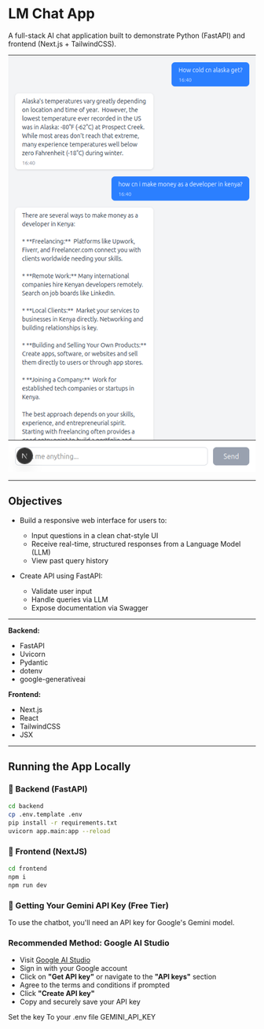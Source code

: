 # LM Chat App

A full-stack AI chat application built to demonstrate Python (FastAPI) and frontend (Next.js + TailwindCSS).

![Description](images/front_ui.png)

---

## Objectives

- Build a responsive web interface for users to:
  - Input questions in a clean chat-style UI
  - Receive real-time, structured responses from a Language Model (LLM)
  - View past query history

- Create API using FastAPI:
  - Validate user input
  - Handle queries via LLM
  - Expose documentation via Swagger

---
**Backend:**  
- FastAPI  
- Uvicorn  
- Pydantic  
- dotenv
- google-generativeai

**Frontend:**  
- Next.js  
- React  
- TailwindCSS  
- JSX

---

## Running the App Locally

### 🔹 Backend (FastAPI)

```bash
cd backend
cp .env.template .env
pip install -r requirements.txt
uvicorn app.main:app --reload
```
### 🔹 Frontend (NextJS)

```bash
cd frontend
npm i
npm run dev
```

### 🔹 Getting Your Gemini API Key (Free Tier)

To use the chatbot, you'll need an API key for Google's Gemini model.

### Recommended Method: Google AI Studio

- Visit [Google AI Studio](https://makersuite.google.com/)
- Sign in with your Google account
- Click on **"Get API key"** or navigate to the **"API keys"** section
- Agree to the terms and conditions if prompted
- Click **"Create API key"**
- Copy and securely save your API key

Set the key To your .env file GEMINI_API_KEY